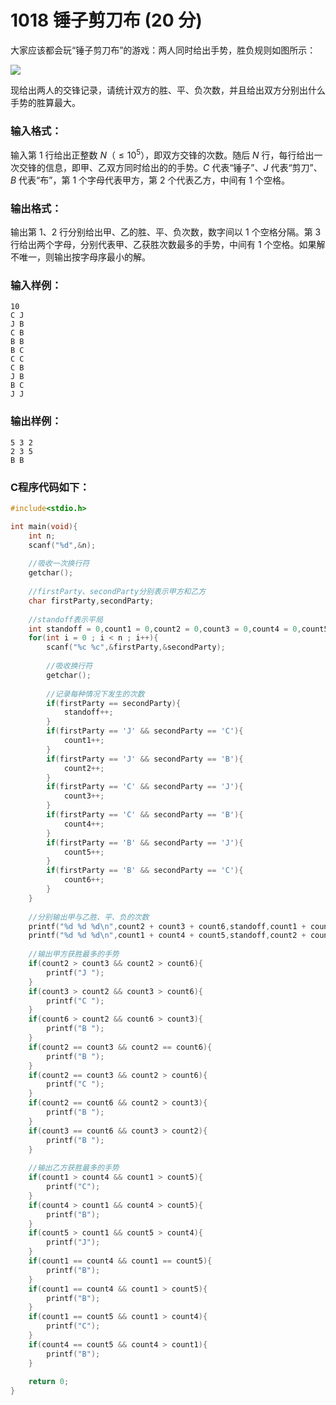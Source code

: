 # 1018 锤子剪刀布 (20 分)
大家应该都会玩“锤子剪刀布”的游戏：两人同时给出手势，胜负规则如图所示：

![](https://images.ptausercontent.com/724da598-b37f-4f1f-99b4-71459654ce3a.jpg)				

现给出两人的交锋记录，请统计双方的胜、平、负次数，并且给出双方分别出什么手势的胜算最大。
### 输入格式：
输入第 1 行给出正整数 $N$（$≤10^5$），即双方交锋的次数。随后 $N$ 行，每行给出一次交锋的信息，即甲、乙双方同时给出的的手势。$C$ 代表“锤子”、$J$ 代表“剪刀”、$B$ 代表“布”，第 1 个字母代表甲方，第 2 个代表乙方，中间有 1 个空格。
### 输出格式：
输出第 1、2 行分别给出甲、乙的胜、平、负次数，数字间以 1 个空格分隔。第 3 行给出两个字母，分别代表甲、乙获胜次数最多的手势，中间有 1 个空格。如果解不唯一，则输出按字母序最小的解。
### 输入样例：
```
10
C J
J B
C B
B B
B C
C C
C B
J B
B C
J J
```
### 输出样例：
```
5 3 2
2 3 5
B B
```
### C程序代码如下：
```c
#include<stdio.h>

int main(void){
    int n;
    scanf("%d",&n);
        
    //吸收一次换行符
    getchar();
        
    //firstParty、secondParty分别表示甲方和乙方 
    char firstParty,secondParty;
        
    //standoff表示平局 
    int standoff = 0,count1 = 0,count2 = 0,count3 = 0,count4 = 0,count5 = 0,count6 = 0;
    for(int i = 0 ; i < n ; i++){
        scanf("%c %c",&firstParty,&secondParty);
                
        //吸收换行符
        getchar();
                
        //记录每种情况下发生的次数 
        if(firstParty == secondParty){
            standoff++;
        }
        if(firstParty == 'J' && secondParty == 'C'){
            count1++;
        }
        if(firstParty == 'J' && secondParty == 'B'){
            count2++;
        }
        if(firstParty == 'C' && secondParty == 'J'){
            count3++;
        }
        if(firstParty == 'C' && secondParty == 'B'){
            count4++;
        }
        if(firstParty == 'B' && secondParty == 'J'){
            count5++;
        }
        if(firstParty == 'B' && secondParty == 'C'){
            count6++;
        }
    }
        
    //分别输出甲与乙胜、平、负的次数
    printf("%d %d %d\n",count2 + count3 + count6,standoff,count1 + count4 + count5);
    printf("%d %d %d\n",count1 + count4 + count5,standoff,count2 + count3 + count6);
    
    //输出甲方获胜最多的手势 
    if(count2 > count3 && count2 > count6){
        printf("J ");
    }
    if(count3 > count2 && count3 > count6){
        printf("C ");
    }
    if(count6 > count2 && count6 > count3){
        printf("B ");
    }
    if(count2 == count3 && count2 == count6){
        printf("B ");
    }
    if(count2 == count3 && count2 > count6){
        printf("C ");
    }
    if(count2 == count6 && count2 > count3){
        printf("B ");
    }
    if(count3 == count6 && count3 > count2){
        printf("B ");
    }
    
    //输出乙方获胜最多的手势
    if(count1 > count4 && count1 > count5){
        printf("C");
    }
    if(count4 > count1 && count4 > count5){
        printf("B");
    }
    if(count5 > count1 && count5 > count4){
        printf("J");
    }
    if(count1 == count4 && count1 == count5){
        printf("B");
    }
    if(count1 == count4 && count1 > count5){
        printf("B");
    }
    if(count1 == count5 && count1 > count4){
        printf("C");
    }
    if(count4 == count5 && count4 > count1){
        printf("B");
    }
        
    return 0;
}
```